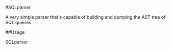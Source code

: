 #SQLparser

A very simple parser that's capable of building and dumping the AST tree of SQL queries

##Usage:

SQLparser <SQL file path>

